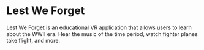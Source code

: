 # Lest We Forget
Lest We Forget is an educational VR application that allows users to learn about the WWII era. Hear the music of the time period, watch fighter planes take flight, and more.
